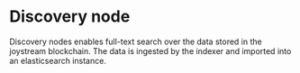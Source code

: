 # Discovery node

Discovery nodes enables full-text search over the data stored in the joystream blockchain. The data is ingested by the indexer and imported into an elasticsearch instance.
